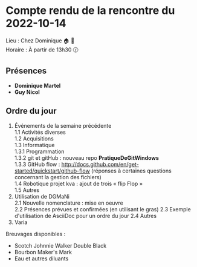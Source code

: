 # Compte rendu de la rencontre du 2022-10-14
Lieu :    Chez Dominique 🏠 🔭<br>
Horaire : À partir de 13h30 🕜
## Présences
* **Dominique Martel**
* **Guy Nicol**

## Ordre du jour
1. Événements de la semaine précédente  
  1.1  Activités diverses  
  1.2  Acquisitions  
  1.3 Informatique  
    1.3.1 Programmation  
    1.3.2 git et gitHub : nouveau repo **PratiqueDeGitWindows**<br>
    1.3.3 GitHub flow : http://docs.github.com/en/get-started/quickstart/github-flow
    (réponses à certaines questions concernant la gestion des fichiers)<br>
  1.4 Robotique projet kva : ajout de trois « flip Flop »<br>
  1.5 Autres  
2.  Utilisation de DGMaNi  
  2.1  Nouvelle nomenclature : mise en oeuvre  
  2.2  Présences prévues et confirmées (en utilisant le gras) 
  2.3  Exemple d'utilisation de AsciiDoc pour un ordre du jour
  2.4  Autres  
4.  Varia  



Breuvages disponibles :
  * Scotch Johnnie Walker Double Black
  * Bourbon Maker's Mark
  * Eau et autres diluants
  
